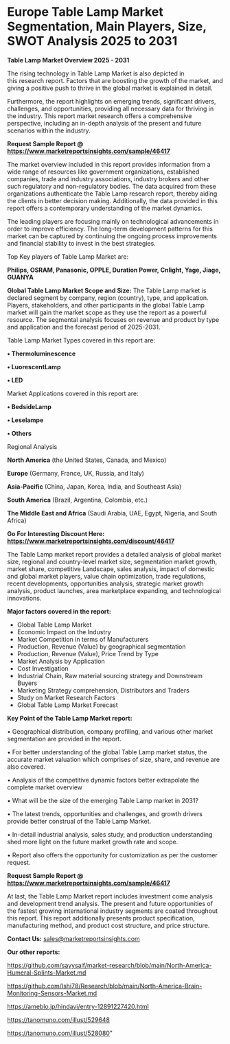 # Europe Table Lamp Market Segmentation, Main Players, Size, SWOT Analysis 2025 to 2031

<Strong> Table Lamp Market Overview 2025 - 2031</strong>

The rising technology in Table Lamp Market is also depicted in this research report. Factors that are boosting the growth of the market, and giving a positive push to thrive in the global market is explained in detail.

Furthermore, the report highlights on emerging trends, significant drivers, challenges, and opportunities, providing all necessary data for thriving in the industry. This report market research offers a comprehensive perspective, including an in-depth analysis of the present and future scenarios within the industry.

<strong>Request Sample Report @ <a href=https://www.marketreportsinsights.com/sample/46417>https://www.marketreportsinsights.com/sample/46417</a></strong>

The market overview included in this report provides information from a wide range of resources like government organizations, established companies, trade and industry associations, industry brokers and other such regulatory and non-regulatory bodies. The data acquired from these organizations authenticate the Table Lamp research report, thereby aiding the clients in better decision making. Additionally, the data provided in this report offers a contemporary understanding of the market dynamics.

The leading players are focusing mainly on technological advancements in order to improve efficiency. The long-term development patterns for this market can be captured by continuing the ongoing process improvements and financial stability to invest in the best strategies.

Top Key players of Table Lamp Market are:

<strong>Philips, OSRAM, Panasonic, OPPLE, Duration Power, Cnlight, Yage, Jiage, GUANYA</strong>

<strong><b>Global Table Lamp Market Scope and Size:</b></strong>
The Table Lamp market is declared segment by company, region (country), type, and application. Players, stakeholders, and other participants in the global Table Lamp market will gain the market scope as they use the report as a powerful resource. The segmental analysis focuses on revenue and product by type and application and the forecast period of 2025-2031.

Table Lamp Market Types covered in this report are:

<strong>•  Thermoluminescence

•  LuorescentLamp

•  LED</strong>

Market Applications covered in this report are:

<strong>•  BedsideLamp

•  Leselampe

•  Others</strong> 

Regional Analysis

<strong>North America</strong> (the United States, Canada, and Mexico)

<strong>Europe</strong> (Germany, France, UK, Russia, and Italy)

<strong>Asia-Pacific</strong> (China, Japan, Korea, India, and Southeast Asia)

<strong>South America</strong> (Brazil, Argentina, Colombia, etc.)

<strong>The Middle East and Africa</strong> (Saudi Arabia, UAE, Egypt, Nigeria, and South Africa)

<strong>Go For Interesting Discount Here: <a href=https://www.marketreportsinsights.com/discount/46417>https://www.marketreportsinsights.com/discount/46417</a></strong>

The Table Lamp market report provides a detailed analysis of global market size, regional and country-level market size, segmentation market growth, market share, competitive Landscape, sales analysis, impact of domestic and global market players, value chain optimization, trade regulations, recent developments, opportunities analysis, strategic market growth analysis, product launches, area marketplace expanding, and technological innovations.

<strong><b>Major factors covered in the report:</b></strong>
<ul>
  <li>Global Table Lamp Market </li>
  <li>Economic Impact on the Industry</li>
  <li>Market Competition in terms of Manufacturers</li>
  <li>Production, Revenue (Value) by geographical segmentation</li>
  <li>Production, Revenue (Value), Price Trend by Type</li>
  <li>Market Analysis by Application</li>
  <li>Cost Investigation</li>
  <li>Industrial Chain, Raw material sourcing strategy and Downstream Buyers</li>
  <li>Marketing Strategy comprehension, Distributors and Traders</li>
  <li>Study on Market Research Factors</li>
  <li>Global Table Lamp Market Forecast</li>
</ul>

<strong><b>Key Point of the Table Lamp Market report:</b></strong>

• Geographical distribution, company profiling, and various other market segmentation are provided in the report.

• For better understanding of the global Table Lamp market status, the accurate market valuation which comprises of size, share, and revenue are also covered.

• Analysis of the competitive dynamic factors better extrapolate the complete market overview

• What will be the size of the emerging Table Lamp market in 2031?

• The latest trends, opportunities and challenges, and growth drivers provide better construal of the Table Lamp Market.

• In-detail industrial analysis, sales study, and production understanding shed more light on the future market growth rate and scope.

• Report also offers the opportunity for customization as per the customer request.

<strong>Request Sample Report @ <a href=https://www.marketreportsinsights.com/sample/46417>https://www.marketreportsinsights.com/sample/46417</a></strong>

At last, the Table Lamp Market report includes investment come analysis and development trend analysis. The present and future opportunities of the fastest growing international industry segments are coated throughout this report. This report additionally presents product specification, manufacturing method, and product cost structure, and price structure.

<strong>Contact Us:</strong>
sales@marketreportsinsights.com

<strong>Our other reports:</strong>

<a href=https://github.com/sayysaif/market-research/blob/main/North-America-Humeral-Splints-Market.md>https://github.com/sayysaif/market-research/blob/main/North-America-Humeral-Splints-Market.md</a>

<a href=https://github.com/Ishi78/Research/blob/main/North-America-Brain-Monitoring-Sensors-Market.md>https://github.com/Ishi78/Research/blob/main/North-America-Brain-Monitoring-Sensors-Market.md</a>

<a href=https://ameblo.jp/hindavi/entry-12891227420.html>https://ameblo.jp/hindavi/entry-12891227420.html</a>

<a href=https://tanomuno.com/illust/529648>https://tanomuno.com/illust/529648</a>

<a href=https://tanomuno.com/illust/528080>https://tanomuno.com/illust/528080</a>"
